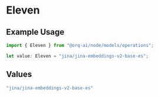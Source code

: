 # Eleven

## Example Usage

```typescript
import { Eleven } from "@orq-ai/node/models/operations";

let value: Eleven = "jina/jina-embeddings-v2-base-es";
```

## Values

```typescript
"jina/jina-embeddings-v2-base-es"
```